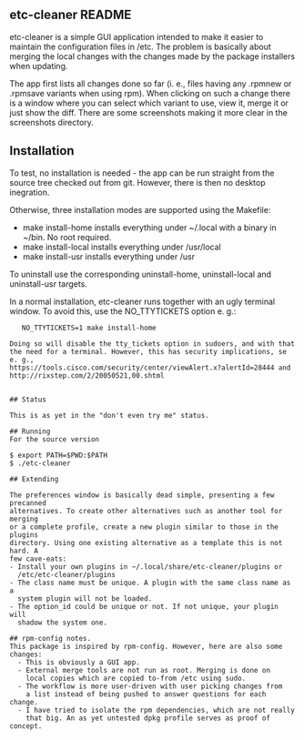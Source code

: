 ## etc-cleaner README

etc-cleaner is a simple GUI application intended to make it easier to
maintain the configuration files in /etc. The problem is basically about
merging the local changes with the changes made by the package installers
when updating.

The app first lists all changes done so far (i. e., files having any
.rpmnew or .rpmsave variants when using rpm).  When clicking on such a
change there is a window where you can select which variant to use, view it,
merge it or just show the diff. There are some screenshots making it more
clear in the screenshots directory.

## Installation
To test, no installation is needed - the app can be run straight from
the source tree checked out from git. However, there is then no desktop
inegration.

Otherwise, three installation modes are supported using the Makefile:
- make install-home installs everything under ~/.local with a binary
  in ~/bin. No root required.
- make install-local installs everything under /usr/local
- make install-usr installs everything under /usr

To uninstall use the corresponding  uninstall-home, uninstall-local and
uninstall-usr targets.

In a normal installation, etc-cleaner runs together with an ugly terminal
window. To avoid this, use the NO_TTYTICKETS option e. g.:
```
   NO_TTYTICKETS=1 make install-home

Doing so will disable the tty_tickets option in sudoers, and with that
the need for a terminal. However, this has security implications, se e. g.,
https://tools.cisco.com/security/center/viewAlert.x?alertId=28444 and
http://rixstep.com/2/20050521,00.shtml


## Status

This is as yet in the "don't even try me" status.

## Running
For the source version
```
    $ export PATH=$PWD:$PATH
    $ ./etc-cleaner
```
## Extending

The preferences window is basically dead simple, presenting a few precanned
alternatives. To create other alternatives such as another tool for merging
or a complete profile, create a new plugin similar to those in the plugins
directory. Using one existing alternative as a template this is not hard. A
few cave-eats:
- Install your own plugins in ~/.local/share/etc-cleaner/plugins or
  /etc/etc-cleaner/plugins
- The class name must be unique. A plugin with the same class name as a
  system plugin will not be loaded.
- The option_id could be unique or not. If not unique, your plugin will
  shadow the system one.

## rpm-config notes.
This package is inspired by rpm-config. However, here are also some
changes:
  - This is obviously a GUI app.
  - External merge tools are not run as root. Merging is done on
    local copies which are copied to-from /etc using sudo.
  - The workflow is more user-driven with user picking changes from
    a list instead of being pushed to answer questions for each change.
  - I have tried to isolate the rpm dependencies, which are not really
    that big. An as yet untested dpkg profile serves as proof of concept.
